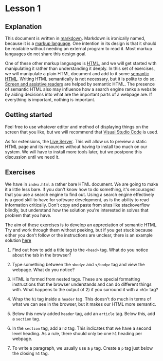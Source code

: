 # Lesson 1

## Explanation

This document is written in [markdown](https://en.wikipedia.org/wiki/Markdown). Markdown is ironically named, because it is a [markup language](https://en.wikipedia.org/wiki/Markup_language). One intention in its design is that it should be readable without needing an external program to read it. Most markup languages do not share this design goal.

One of these other markup languages is [HTML](https://en.wikipedia.org/wiki/HTML), and we will get started with manipulating it rather than understanding it deeply. In this set of exercises, we will manipulate a plain HTML document and add to it some [semantic HTML](https://developer.mozilla.org/en-US/docs/Glossary/Semantics). Writing HTML semantically is not necessary, but it is polite to do so. [Screen and assistive readers](https://abilitynet.org.uk/factsheets/introduction-screen-readers) are helped by semantic HTML. The presence of semantic HTML also may influence how a search engine ranks a website by aiding decisions into what are the important parts of a webpage are. If everything is important, nothing is important.

## Getting started 

Feel free to use whatever editor and method of displaying things on the screen that you like, but we will recommend that [Visual Studio Code](https://code.visualstudio.com/) is used.

As for extensions, the [Live Server](https://marketplace.visualstudio.com/items?itemName=ritwickdey.LiveServer). This will allow us to preview a static HTML page and its resources without having to install too much on our system. We will have to install more tools later, but we postpone this discussion until we need it.

## Exercises

We have in `index.html` a rather bare HTML document. We are going to make it a little less bare. If you don't know how to do something, it's encouraged that you use a search engine to find out. Using a search engine effectively is a good skill to have for software development, as is the ability to read information critically. Don't copy and paste from sites like stackoverflow blindly, but understand how the solution you're interested in solves that problem that you have.

The aim of these exercises is to develop an appreciation of semantic HTML. Try and work through them without peeking, but if you get stuck because either you don't follow or the instructions are unclear, there is an example solution [here](example-output.html)

1) Find out how to add a title tag to the `<head>` tag. What do you notice about the tab in the browser?

2) Type something between the `<body>` and `</body>` tag and view the webpage. What do you notice?

3) HTML is formed from nested tags. These are special formatting instructions that the browser understands and can do different things with. What happens to the output of 2) if you surround it with a `<h1>` tag?

4) Wrap the `h1` tag inside a `header` tag. This doesn't do much in terms of what we can see in the browser, but it makes our HTML more semantic.

5) Below this newly added `header` tag, add an `article` tag. Below this, add a `section` tag.

6) In the `section` tag, add a `h2` tag. This indicates that we have a second level heading. As a rule, there should only be one `h1` heading per webpage. 

7) To write a paragraph, we usually use a `p` tag. Create a `p` tag just below the closing `h1` tag.